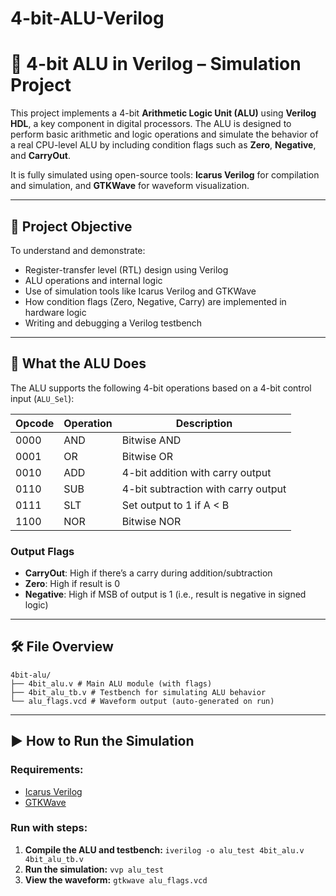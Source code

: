 # 4-bit-ALU-Verilog

# 🔧 4-bit ALU in Verilog – Simulation Project

This project implements a 4-bit **Arithmetic Logic Unit (ALU)** using **Verilog HDL**, a key component in digital processors. The ALU is designed to perform basic arithmetic and logic operations and simulate the behavior of a real CPU-level ALU by including condition flags such as **Zero**, **Negative**, and **CarryOut**.

It is fully simulated using open-source tools: **Icarus Verilog** for compilation and simulation, and **GTKWave** for waveform visualization.

---

## 🎯 Project Objective

To understand and demonstrate:
- Register-transfer level (RTL) design using Verilog
- ALU operations and internal logic
- Use of simulation tools like Icarus Verilog and GTKWave
- How condition flags (Zero, Negative, Carry) are implemented in hardware logic
- Writing and debugging a Verilog testbench

---

## 🧠 What the ALU Does

The ALU supports the following 4-bit operations based on a 4-bit control input (`ALU_Sel`):

| Opcode | Operation        | Description                         |
|--------|------------------|-------------------------------------|
| 0000   | AND              | Bitwise AND                         |
| 0001   | OR               | Bitwise OR                          |
| 0010   | ADD              | 4-bit addition with carry output    |
| 0110   | SUB              | 4-bit subtraction with carry output |
| 0111   | SLT              | Set output to 1 if A < B            |
| 1100   | NOR              | Bitwise NOR                         |

### Output Flags
- **CarryOut**: High if there’s a carry during addition/subtraction
- **Zero**: High if result is 0
- **Negative**: High if MSB of output is 1 (i.e., result is negative in signed logic)

---

## 🛠 File Overview

```
4bit-alu/
├── 4bit_alu.v # Main ALU module (with flags)
├── 4bit_alu_tb.v # Testbench for simulating ALU behavior
└── alu_flags.vcd # Waveform output (auto-generated on run)
```

---

## ▶️ How to Run the Simulation

### Requirements:
- [Icarus Verilog](http://iverilog.icarus.com/)
- [GTKWave](http://gtkwave.sourceforge.net/)

### Run with steps:

1. **Compile the ALU and testbench:**
   ```iverilog -o alu_test 4bit_alu.v 4bit_alu_tb.v```
2. **Run the simulation:**
   ```vvp alu_test```
3. **View the waveform:**
   ```gtkwave alu_flags.vcd```

   
